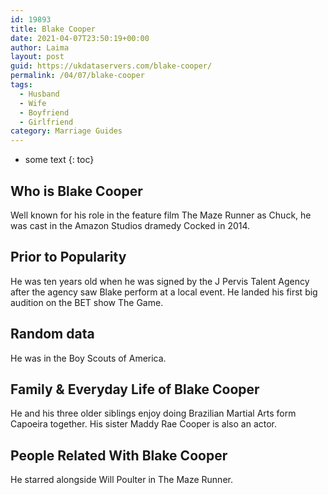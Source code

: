 ```yaml
---
id: 19893
title: Blake Cooper
date: 2021-04-07T23:50:19+00:00
author: Laima
layout: post
guid: https://ukdataservers.com/blake-cooper/
permalink: /04/07/blake-cooper
tags:
  - Husband
  - Wife
  - Boyfriend
  - Girlfriend
category: Marriage Guides
---
```


* some text
{: toc}


## Who is Blake Cooper
                  
                  
                  
Well known for his role in the feature film The Maze Runner as Chuck, he was cast in the Amazon Studios dramedy Cocked in 2014. 
                  
              
            
              
            
                
                
                
## Prior to Popularity
                  
                  
                  
He was ten years old when he was signed by the J Pervis Talent Agency after the agency saw Blake perform at a local event. He landed his first big audition on the BET show The Game. 
                  
              
            
              
            
                
                
                
## Random data
                  
                  
                  
He was in the Boy Scouts of America.
                  
              
            
              
            
                
                
                
## Family & Everyday Life of Blake Cooper
                  
                  
                  
He and his three older siblings enjoy doing Brazilian Martial Arts form Capoeira together. His sister Maddy Rae Cooper is also an actor.
                  
              
            
              
            
                
                
                
## People Related With Blake Cooper
                  
                  
                  
He starred alongside Will Poulter in The Maze Runner.
                  
              
            
              
            
                
              
            
              
              
            
            
              
            
          
          
          